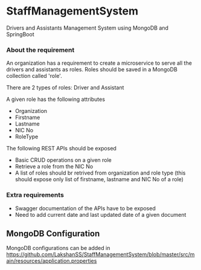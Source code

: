 # StaffManagementSystem
Drivers and Assistants Management System using MongoDB and SpringBoot

### About the requirement
An organization has a requirement to create a microservice to serve all the drivers and assistants as roles.
Roles should be saved in a MongoDB collection called 'role'.

There are 2 types of roles: Driver and Assistant

A given role has the following attributes
- Organization
- Firstname
- Lastname
- NIC No
- RoleType

The following REST APIs should be exposed
- Basic CRUD operations on a given role
- Retrieve a role from the NIC No
- A list of roles should br retrived from organization and role type (this should expose only list of firstname, lastname and NIC No of a role) 

### Extra requirements
- Swagger documentation of the APIs have to be exposed
- Need to add current date and last updated date of a given document


## MongoDB Configuration
MongoDB configurations can be added in https://github.com/LakshanSS/StaffManagementSystem/blob/master/src/main/resources/application.properties
